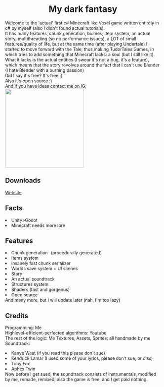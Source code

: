 <h1 align="center">
  My dark fantasy
</h1>
Welcome to the 'actual' first c# Minecraft like Voxel game written entirely in c# by myself (also I didn't found actual tutorials). <br>
It has many features, chunk generation, biomes, item system, an actual story, multithreading (so no performance issues), a LOT of small features/quality of life, but at the same time (after playing Undertale) 
I started to move forward with the Tale, thus making TudorTales Games, in which tries to add something that Minecraft lacks: a soul (but I still like it). <br>
What it lacks is the actual entities (I swear it's not a bug, it's a feature), which means that the story revolves around the fact that I can't use Blender (I hate Blender with a burning passion) <br>
Did I say it's free? It's free :) <br>
Also it's open source :) <br>
And if you have ideas contact me on IG;
<div align="left">
  <img height="255" src="https://i.imgur.com/DZxPSH2.png"/>
</div>
<h2>
  Downloads
  </h2>
  <p>
    <a href="https://tudorbuciuman.github.io/MDF-Demo/" >Website</a> <br>
  </p>
<h2>
  Facts
</h2>
<p>
  <li>Unity>Godot</li>
  <li>Minecraft needs more lore</li>
</p>
<h2>
  Features
</h2>
<p>
    <li>Chunk generation- (procedurally generated)</li>
    <li>Items system</li>
    <li>insanely fast chunk serializer</li>
    <li>Worlds save system + UI scenes</li>
    <li>Story</li>
    <li>An actual soundtrack</li>
    <li>Structures system</li>
    <li>Shaders (fast and gorgeous)</li>
    <li>Open source</li>
    And many more, but I will update later (nah, I'm too lazy) 

</p>

<h2>
  Credits
</h2>
<p>
    Programming: Me <br>
    Highlevel-efficient-perfected algorithms: Youtube <br>
    The rest of the logic: Me
    Textures, Assets, Sprites: all handmade by me
  <br>
    Soundtrack:
    <li>Kanye West (if you read this please don't sue)</li>
    <li>Kendrick Lamar (I used some of your lyrics, please don't sue, or diss)</li>
    <li>Toby Fox</li>
    <li>Aphex Twin</li> 
   Now before I get sued, the soundtrack consists of instrumentals, modified by me, remade, remixed, also the game is free, and I get paid nothing.
</p>

